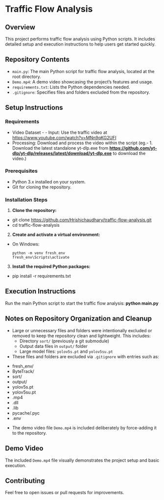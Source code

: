 # Traffic Flow Analysis

## Overview
This project performs traffic flow analysis using Python scripts. It includes detailed setup and execution instructions to help users get started quickly.

## Repository Contents
- `main.py`: The main Python script for traffic flow analysis, located at the root directory.
- `Demo.mp4`: A demo video showcasing the project’s features and usage.
- `requirements.txt`: Lists the Python dependencies needed.
- `.gitignore`: Specifies files and folders excluded from the repository.

## Setup Instructions

### Requirements 
* Video Dataset - - Input: Use the traffic video at https://www.youtube.com/watch?v=MNn9qKG2UFI 
* Processing: Download and process the video within the script (eg.- 1. Download the latest standalone yt-dlp.exe from **https://github.com/yt-dlp/yt-dlp/releases/latest/download/yt-dlp.exe** to download the video.)

### Prerequisites
- Python 3.x installed on your system.
- Git for cloning the repository.

### Installation Steps

1. **Clone the repository:**
* git clone https://github.com/Hrishichaudhary/traffic-flow-analysis.git
* cd traffic-flow-analysis

  
2. **Create and activate a virtual environment:**
- On Windows:
  ```
  python -m venv fresh_env
  fresh_env\Scripts\activate
  ```

3. **Install the required Python packages:**
* pip install -r requirements.txt

  
## Execution Instructions

Run the main Python script to start the traffic flow analysis: **python main.py**


## Notes on Repository Organization and Cleanup

- Large or unnecessary files and folders were intentionally excluded or removed to keep the repository clean and lightweight. This includes:
  - Directory `sort/` (previously a git submodule)
  - Output data files in `output/` folder
  - Large model files: `yolov5s.pt` and `yolov5su.pt`
- These files and folders are excluded via `.gitignore` with entries such as:
* fresh_env/
* ByteTrack/
* sort/
* output/
* yolov5s.pt
* yolov5su.pt
* .mp4
* .dll
* .lib
* pycache/.pyc
* .env

- The demo video file `Demo.mp4` is included deliberately by force-adding it to the repository.

## Demo Video

The included `Demo.mp4` file visually demonstrates the project setup and basic execution.

## Contributing

Feel free to open issues or pull requests for improvements.



